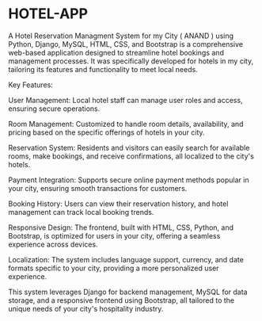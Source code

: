 # HOTEL-APP
A Hotel Reservation Managment System for my City ( ANAND ) using Python, Django, MySQL, HTML, CSS, and Bootstrap is a comprehensive web-based application designed to streamline hotel bookings and management processes. It was specifically developed for hotels in my city, tailoring its features and functionality to meet local needs.

Key Features:

User Management: Local hotel staff can manage user roles and access, ensuring secure operations.

Room Management: Customized to handle room details, availability, and pricing based on the specific offerings of hotels in your city.

Reservation System: Residents and visitors can easily search for available rooms, make bookings, and receive confirmations, all localized to the city's hotels.

Payment Integration: Supports secure online payment methods popular in your city, ensuring smooth transactions for customers.

Booking History: Users can view their reservation history, and hotel management can track local booking trends.

Responsive Design: The frontend, built with HTML, CSS, Python, and Bootstrap, is optimized for users in your city, offering a seamless experience across devices.

Localization: The system includes language support, currency, and date formats specific to your city, providing a more personalized user experience.

This system leverages Django for backend management, MySQL for data storage, and a responsive frontend using Bootstrap, all tailored to the unique needs of your city's hospitality industry.

